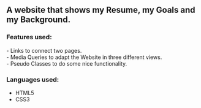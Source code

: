 <H2> A website that shows my Resume, my Goals and my Background. </h2>

<h3> Features used: </h3>
- Links to connect two pages. <br>
- Media Queries to adapt the Website in three different views. <br>
- Pseudo Classes to do some nice functionality. <br>

<h3> Languages used: </h3>
<ul>
  <li> HTML5 </li>
  <li> CSS3 </li>
</ul>
